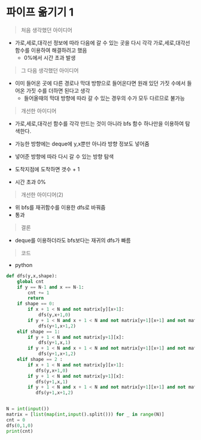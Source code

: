 # 파이프 옮기기 1

> 처음 생각했던 아이디어

- 가로,세로,대각선 정보에 따라 다음에 갈 수 있는 곳을 다시 각각 가로,세로,대각선 함수를 이용하여 해결하려고 했음
  - 0%에서 시간 초과 발생

> 그 다음 생각했던 아이디어

- 이미 들어온 곳에 다른 경로나 막대 방향으로 들어온다면 원래 있던 가짓 수에서 들어온 가짓 수를 더하면 된다고 생각
  - 들어올때의 막대 방향에 따라 갈 수 있는 경우의 수가 모두 다르므로 불가능

> 개선한 아이디어

- 가로,세로,대각선 함수를 각각 만드는 것이 아니라 bfs 함수 하나만을 이용하여 탐색한다.

- 가능한 방향에는 deque에 y,x뿐만 아니라 방향 정보도 넣어줌
- 넣어준 방향에 따라 다시 갈 수 있는 방향 탐색
- 도착지점에 도착하면 갯수 + 1
- 시간 초과 0%

> 개선한 아이디어(2)

- 위 bfs를 재귀함수를 이용한 dfs로 바꿔줌
- 통과

> 결론

- deque를 이용하더라도 bfs보다는 재귀의 dfs가 빠름



> 코드

- python

```python
def dfs(y,x,shape):
    global cnt
    if y == N-1 and x == N-1:
        cnt += 1
        return
    if shape == 0:
        if x + 1 < N and not matrix[y][x+1]:
            dfs(y,x+1,0)
        if y + 1 < N and x + 1 < N and not matrix[y+1][x+1] and not matrix[y][x+1] and not matrix[y+1][x]:
            dfs(y+1,x+1,2)
    elif shape == 1:
        if y + 1 < N and not matrix[y+1][x]:
            dfs(y+1,x,1)
        if y + 1 < N and x + 1 < N and not matrix[y+1][x+1] and not matrix[y][x+1] and not matrix[y+1][x]:
            dfs(y+1,x+1,2)
    elif shape == 2 :
        if x + 1 < N and not matrix[y][x+1]:
           dfs(y,x+1,0)
        if y + 1 < N and not matrix[y+1][x]:
           dfs(y+1,x,1)
        if y + 1 < N and x + 1 < N and not matrix[y+1][x+1] and not matrix[y][x+1] and not matrix[y+1][x]:
           dfs(y+1,x+1,2)


N = int(input())
matrix = [list(map(int,input().split())) for _ in range(N)]
cnt = 0
dfs(0,1,0)
print(cnt)
```